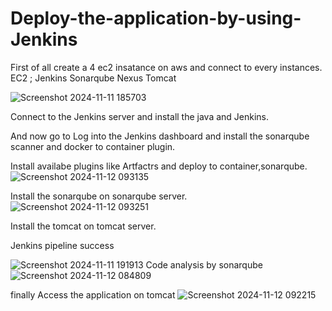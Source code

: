 # Deploy-the-application-by-using-Jenkins
First of all create a  4 ec2 insatance on aws and connect to every instances.
EC2 ;
                      Jenkins
                      Sonarqube
                      Nexus
                      Tomcat

  ![Screenshot 2024-11-11 185703](https://github.com/user-attachments/assets/ef4fb877-3e71-4a70-bcf6-59bad934c729)

Connect to the Jenkins server and install the java and Jenkins.

And now go to Log into the Jenkins dashboard and install the sonarqube scanner and docker to container plugin.

Install availabe plugins like Artfactrs and deploy to container,sonarqube.
![Screenshot 2024-11-12 093135](https://github.com/user-attachments/assets/8a4dd253-d050-4a58-b80f-e6843650bac1)

Install the sonarqube on sonarqube server.
![Screenshot 2024-11-12 093251](https://github.com/user-attachments/assets/46444332-c600-43de-b7f0-f1dac731dec2)

Install the tomcat on tomcat server.

Jenkins pipeline success

![Screenshot 2024-11-11 191913](https://github.com/user-attachments/assets/b085bbcb-5d3c-4bfc-a2d3-dcfc96fb63af)
Code analysis by sonarqube
![Screenshot 2024-11-12 084809](https://github.com/user-attachments/assets/89f05d39-fa8a-4204-a3bc-41b7798273f5)



finally Access the application on tomcat
![Screenshot 2024-11-12 092215](https://github.com/user-attachments/assets/86e2cd9d-e3fe-4847-a415-674b90388156)
